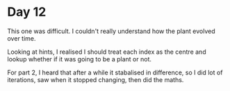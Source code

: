 # Day 12

This one was difficult.
I couldn't really understand how the plant evolved over time.

Looking at hints, I realised I should treat each index as the centre and lookup whether if it was going to be a plant or not.

For part 2, I heard that after a while it stabalised in difference, so I did lot of iterations, saw when it stopped changing, then did the maths.